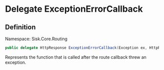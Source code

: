 # Delegate ExceptionErrorCallback

## Definition
Namespace: Sisk.Core.Routing

```csharp
public delegate HttpResponse ExceptionErrorCallback(Exception ex, HttpRequest request);
```

Represents the function that is called after the route callback threw an exception.

